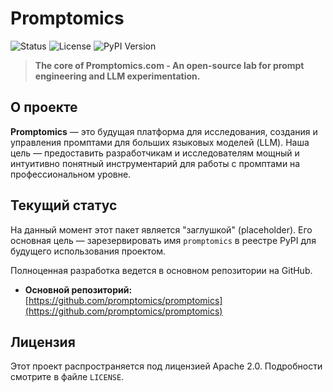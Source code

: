 # Promptomics

![Status](https://img.shields.io/badge/status-alpha-orange)
![License](https://img.shields.io/pypi/l/promptomics)
![PyPI Version](https://img.shields.io/pypi/v/promptomics)

> **The core of Promptomics.com - An open-source lab for prompt engineering and LLM experimentation.**

## О проекте

**Promptomics** — это будущая платформа для исследования, создания и управления промптами для больших языковых моделей (LLM). Наша цель — предоставить разработчикам и исследователям мощный и интуитивно понятный инструментарий для работы с промптами на профессиональном уровне.

## Текущий статус

На данный момент этот пакет является "заглушкой" (placeholder). Его основная цель — зарезервировать имя `promptomics` в реестре PyPI для будущего использования проектом.

Полноценная разработка ведется в основном репозитории на GitHub.

*   **Основной репозиторий:** [https://github.com/promptomics/promptomics](https://github.com/promptomics/promptomics)

## Лицензия

Этот проект распространяется под лицензией Apache 2.0. Подробности смотрите в файле `LICENSE`.